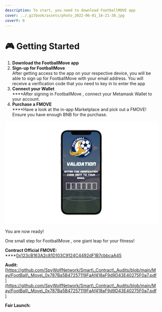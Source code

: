 ```yaml
---
description: To start, you need to download FootballMOVE app
cover: ../.gitbook/assets/photo_2022-06-01_16-21-38.jpg
coverY: 0
---
```


# 🎮 Getting Started

1. **Download the FootballMove app**&#x20;
2. **Sign-up for FootballMove** \
   After getting access to the app on your respective device, you will be able to sign up for FootballMove with your email address. You will receive a verification code that you need to key in to enter the app
3. **Connect your Wallet**\
   ****After signing in FootballMove , connect your Metamask Wallet to your account.
4. **Purchase a FMOVE**\
   ****Have a look at the in-app Marketplace and pick out a FMOVE! Ensure you have enough BNB for the purchase.

![](<../.gitbook/assets/validacao foot phone.png>)

You are now ready!

One small step for FootballMove , one giant leap for your fitness!





**Contract Official FMOVE:**\
****[0x123cB163A2c81D103C9124C4492dF1B7cbbcaA45](https://bscscan.com/address/0x123cB163A2c81D103C9124C4492dF1B7cbbcaA45)

**Audit:** \
[https://github.com/SpyWolfNetwork/Smart\_Contract\_Audits/blob/main/May/FootBall\_Move\_0x787Ba5B47257119FaAf418aF9d9D43E40275F0a7.pdf](https://github.com/SpyWolfNetwork/Smart\_Contract\_Audits/blob/main/May/FootBall\_Move\_0x787Ba5B47257119FaAf418aF9d9D43E40275F0a7.pdf)

**Fair Launch:**&#x20;
